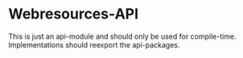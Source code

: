 # Webresources-API

This is just an api-module and should only be used for compile-time. Implementations should reexport the api-packages.



